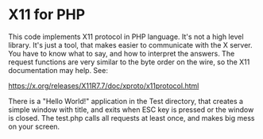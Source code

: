 # X11 for PHP

This code implements X11 protocol in PHP language. It's not a high level
library. It's just a tool, that makes easier to communicate with the X server.
You have to know what to say, and how to interpret the answers. The request
functions are very similar to the byte order on the wire, so the X11
documentation may help. See:

https://x.org/releases/X11R7.7/doc/xproto/x11protocol.html

There is a "Hello World!" application in the Test directory, that creates a
simple window with title, and exits when ESC key is pressed or the window is
closed. The test.php calls all requests at least once, and makes big mess on
your screen.
